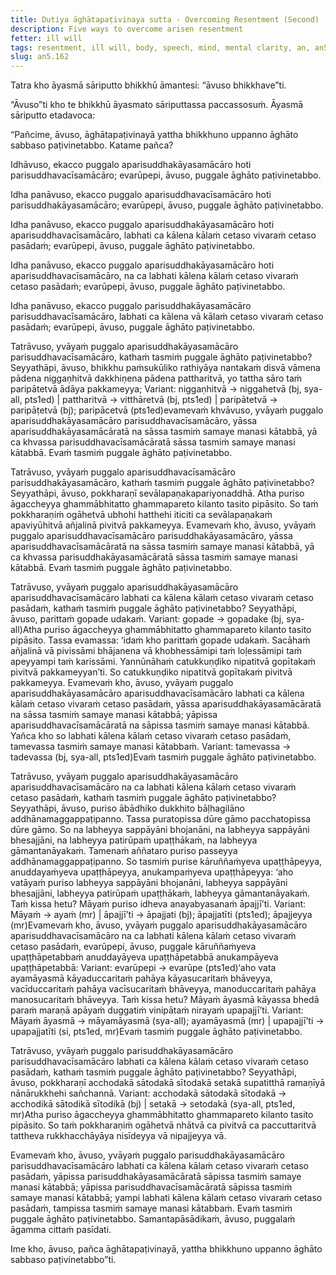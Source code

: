 ```yaml
---
title: Dutiya āghātapaṭivinaya sutta - Overcoming Resentment (Second)
description: Five ways to overcome arisen resentment
fetter: ill will
tags: resentment, ill will, body, speech, mind, mental clarity, an, an5
slug: an5.162
---
```


Tatra kho āyasmā sāriputto bhikkhū āmantesi: “āvuso bhikkhave”ti.

“Āvuso”ti kho te bhikkhū āyasmato sāriputtassa paccassosuṁ. Āyasmā sāriputto etadavoca:

“Pañcime, āvuso, āghātapaṭivinayā yattha bhikkhuno uppanno āghāto sabbaso paṭivinetabbo. Katame pañca?

Idhāvuso, ekacco puggalo aparisuddhakāyasamācāro hoti parisuddhavacīsamācāro; evarūpepi, āvuso, puggale āghāto paṭivinetabbo.

Idha panāvuso, ekacco puggalo aparisuddhavacīsamācāro hoti parisuddhakāyasamācāro; evarūpepi, āvuso, puggale āghāto paṭivinetabbo.

Idha panāvuso, ekacco puggalo aparisuddhakāyasamācāro hoti aparisuddhavacīsamācāro, labhati ca kālena kālaṁ cetaso vivaraṁ cetaso pasādaṁ; evarūpepi, āvuso, puggale āghāto paṭivinetabbo.

Idha panāvuso, ekacco puggalo aparisuddhakāyasamācāro hoti aparisuddhavacīsamācāro, na ca labhati kālena kālaṁ cetaso vivaraṁ cetaso pasādaṁ; evarūpepi, āvuso, puggale āghāto paṭivinetabbo.

Idha panāvuso, ekacco puggalo parisuddhakāyasamācāro parisuddhavacīsamācāro, labhati ca kālena vā kālaṁ cetaso vivaraṁ cetaso pasādaṁ; evarūpepi, āvuso, puggale āghāto paṭivinetabbo.

Tatrāvuso, yvāyaṁ puggalo aparisuddhakāyasamācāro parisuddhavacīsamācāro, kathaṁ tasmiṁ puggale āghāto paṭivinetabbo? Seyyathāpi, āvuso, bhikkhu paṁsukūliko rathiyāya nantakaṁ disvā vāmena pādena niggaṇhitvā dakkhiṇena pādena pattharitvā, yo tattha sāro taṁ paripātetvā ādāya pakkameyya; Variant: niggaṇhitvā → niggahetvā (bj, sya-all, pts1ed) | pattharitvā → vitthāretvā (bj, pts1ed) | paripātetvā → paripāṭetvā (bj); paripācetvā (pts1ed)evamevaṁ khvāvuso, yvāyaṁ puggalo aparisuddhakāyasamācāro parisuddhavacīsamācāro, yāssa aparisuddhakāyasamācāratā na sāssa tasmiṁ samaye manasi kātabbā, yā ca khvassa parisuddhavacīsamācāratā sāssa tasmiṁ samaye manasi kātabbā. Evaṁ tasmiṁ puggale āghāto paṭivinetabbo.

Tatrāvuso, yvāyaṁ puggalo aparisuddhavacīsamācāro parisuddhakāyasamācāro, kathaṁ tasmiṁ puggale āghāto paṭivinetabbo? Seyyathāpi, āvuso, pokkharaṇī sevālapaṇakapariyonaddhā. Atha puriso āgaccheyya ghammābhitatto ghammapareto kilanto tasito pipāsito. So taṁ pokkharaṇiṁ ogāhetvā ubhohi hatthehi iticiti ca sevālapaṇakaṁ apaviyūhitvā añjalinā pivitvā pakkameyya. Evamevaṁ kho, āvuso, yvāyaṁ puggalo aparisuddhavacīsamācāro parisuddhakāyasamācāro, yāssa aparisuddhavacīsamācāratā na sāssa tasmiṁ samaye manasi kātabbā, yā ca khvassa parisuddhakāyasamācāratā sāssa tasmiṁ samaye manasi kātabbā. Evaṁ tasmiṁ puggale āghāto paṭivinetabbo.

Tatrāvuso, yvāyaṁ puggalo aparisuddhakāyasamācāro aparisuddhavacīsamācāro labhati ca kālena kālaṁ cetaso vivaraṁ cetaso pasādaṁ, kathaṁ tasmiṁ puggale āghāto paṭivinetabbo? Seyyathāpi, āvuso, parittaṁ gopade udakaṁ. Variant: gopade → gopadake (bj, sya-all)Atha puriso āgaccheyya ghammābhitatto ghammapareto kilanto tasito pipāsito. Tassa evamassa: ‘idaṁ kho parittaṁ gopade udakaṁ. Sacāhaṁ añjalinā vā pivissāmi bhājanena vā khobhessāmipi taṁ loḷessāmipi taṁ apeyyampi taṁ karissāmi. Yannūnāhaṁ catukkuṇḍiko nipatitvā gopītakaṁ pivitvā pakkameyyan’ti. So catukkuṇḍiko nipatitvā gopītakaṁ pivitvā pakkameyya. Evamevaṁ kho, āvuso, yvāyaṁ puggalo aparisuddhakāyasamācāro aparisuddhavacīsamācāro labhati ca kālena kālaṁ cetaso vivaraṁ cetaso pasādaṁ, yāssa aparisuddhakāyasamācāratā na sāssa tasmiṁ samaye manasi kātabbā; yāpissa aparisuddhavacīsamācāratā na sāpissa tasmiṁ samaye manasi kātabbā. Yañca kho so labhati kālena kālaṁ cetaso vivaraṁ cetaso pasādaṁ, tamevassa tasmiṁ samaye manasi kātabbaṁ. Variant: tamevassa → tadevassa (bj, sya-all, pts1ed)Evaṁ tasmiṁ puggale āghāto paṭivinetabbo.

Tatrāvuso, yvāyaṁ puggalo aparisuddhakāyasamācāro aparisuddhavacīsamācāro na ca labhati kālena kālaṁ cetaso vivaraṁ cetaso pasādaṁ, kathaṁ tasmiṁ puggale āghāto paṭivinetabbo? Seyyathāpi, āvuso, puriso ābādhiko dukkhito bāḷhagilāno addhānamaggappaṭipanno. Tassa puratopissa dūre gāmo pacchatopissa dūre gāmo. So na labheyya sappāyāni bhojanāni, na labheyya sappāyāni bhesajjāni, na labheyya patirūpaṁ upaṭṭhākaṁ, na labheyya gāmantanāyakaṁ. Tamenaṁ aññataro puriso passeyya addhānamaggappaṭipanno. So tasmiṁ purise kāruññaṁyeva upaṭṭhāpeyya, anuddayaṁyeva upaṭṭhāpeyya, anukampaṁyeva upaṭṭhāpeyya: ‘aho vatāyaṁ puriso labheyya sappāyāni bhojanāni, labheyya sappāyāni bhesajjāni, labheyya patirūpaṁ upaṭṭhākaṁ, labheyya gāmantanāyakaṁ. Taṁ kissa hetu? Māyaṁ puriso idheva anayabyasanaṁ āpajjī’ti. Variant: Māyaṁ → ayaṁ (mr) | āpajjī’ti → āpajjati (bj); āpajjatīti (pts1ed); āpajjeyya (mr)Evamevaṁ kho, āvuso, yvāyaṁ puggalo aparisuddhakāyasamācāro aparisuddhavacīsamācāro na ca labhati kālena kālaṁ cetaso vivaraṁ cetaso pasādaṁ, evarūpepi, āvuso, puggale kāruññaṁyeva upaṭṭhāpetabbaṁ anuddayāyeva upaṭṭhāpetabbā anukampāyeva upaṭṭhāpetabbā: Variant: evarūpepi → evarūpe (pts1ed)‘aho vata ayamāyasmā kāyaduccaritaṁ pahāya kāyasucaritaṁ bhāveyya, vacīduccaritaṁ pahāya vacīsucaritaṁ bhāveyya, manoduccaritaṁ pahāya manosucaritaṁ bhāveyya. Taṁ kissa hetu? Māyaṁ āyasmā kāyassa bhedā paraṁ maraṇā apāyaṁ duggatiṁ vinipātaṁ nirayaṁ upapajjī’ti. Variant: Māyaṁ āyasmā → māyamāyasmā (sya-all); ayamāyasmā (mr) | upapajjī’ti → upapajjatīti (si, pts1ed, mr)Evaṁ tasmiṁ puggale āghāto paṭivinetabbo.

Tatrāvuso, yvāyaṁ puggalo parisuddhakāyasamācāro parisuddhavacīsamācāro labhati ca kālena kālaṁ cetaso vivaraṁ cetaso pasādaṁ, kathaṁ tasmiṁ puggale āghāto paṭivinetabbo? Seyyathāpi, āvuso, pokkharaṇī acchodakā sātodakā sītodakā setakā supatitthā ramaṇīyā nānārukkhehi sañchannā. Variant: acchodakā sātodakā sītodakā → acchodikā sātodikā sītodikā (bj) | setakā → setodakā (sya-all, pts1ed, mr)Atha puriso āgaccheyya ghammābhitatto ghammapareto kilanto tasito pipāsito. So taṁ pokkharaṇiṁ ogāhetvā nhātvā ca pivitvā ca paccuttaritvā tattheva rukkhacchāyāya nisīdeyya vā nipajjeyya vā.

Evamevaṁ kho, āvuso, yvāyaṁ puggalo parisuddhakāyasamācāro parisuddhavacīsamācāro labhati ca kālena kālaṁ cetaso vivaraṁ cetaso pasādaṁ, yāpissa parisuddhakāyasamācāratā sāpissa tasmiṁ samaye manasi kātabbā; yāpissa parisuddhavacīsamācāratā sāpissa tasmiṁ samaye manasi kātabbā; yampi labhati kālena kālaṁ cetaso vivaraṁ cetaso pasādaṁ, tampissa tasmiṁ samaye manasi kātabbaṁ. Evaṁ tasmiṁ puggale āghāto paṭivinetabbo. Samantapāsādikaṁ, āvuso, puggalaṁ āgamma cittaṁ pasīdati.

Ime kho, āvuso, pañca āghātapaṭivinayā, yattha bhikkhuno uppanno āghāto sabbaso paṭivinetabbo”ti.
